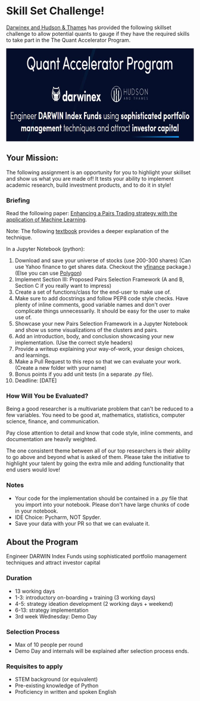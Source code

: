 # Skill Set Challenge!

[Darwinex and Hudson & Thames](https://discover.darwinex.com/en-gb/quant-accelerator-program-with-hudson-thames) has provided the following skillset challenge to allow potential quants to gauge if they have the required skills to take part in the The Quant Accelerator Program.

<div align="center">
  <img src="https://raw.githubusercontent.com/darwinex/quant-accelerator-program/master/Images/quantacc.JPG" height="250"><br>
</div>        

## Your Mission:
The following assignment is an opportunity for you to highlight your skillset and show us what you are made of! It tests your ability to implement academic research, build investment products, and to do it in style!

### Briefing

Read the following paper: [Enhancing a Pairs Trading strategy with the application of Machine Learning](http://premio-vidigal.inesc.pt/pdf/SimaoSarmentoMSc-resumo.pdf).

Note: The following [textbook](https://www.springer.com/gp/book/9783030472504) provides a deeper explanation of the technique.

In a Jupyter Notebook (python):

1. Download and save your universe of stocks (use 200-300 shares) (Can use Yahoo finance to get shares data. Checkout the [yfinance](https://github.com/ranaroussi/yfinance) package.)(Else you can use [Polygon](https://polygon.io/))
1. Implement Section III: Proposed Pairs Selection Framework (A and B, Section C if you really want to impress)
1. Create a set of functions/class for the end-user to make use of.
1. Make sure to add docstrings and follow PEP8 code style checks. Have plenty of inline comments, good variable names and don't over complicate things unnecessarily. It should be easy for the user to make use of.
1. Showcase your new Pairs Selection Framework in a Jupyter Notebook and show us some visualizations of the clusters and pairs.
1. Add an introduction, body, and conclusion showcasing your new implementation. (Use the correct style headers)
1. Provide a writeup explaining your way-of-work, your design choices, and learnings.
1. Make a Pull Request to this repo so that we can evaluate your work. (Create a new folder with your name)
1. Bonus points if you add unit tests (in a separate .py file).
1. Deadline: [DATE]

### How Will You be Evaluated?

Being a good researcher is a multivariate problem that can't be reduced to a few variables. You need to be good at, mathematics, statistics, computer science, finance, and communication.

Pay close attention to detail and know that code style, inline comments, and documentation are heavily weighted.

The one consistent theme between all of our top researchers is their ability to go above and beyond what is asked of them. Please take the initiative to highlight your talent by going the extra mile and adding functionality that end users would love!

### Notes
* Your code for the implementation should be contained in a .py file that you import into your notebook. Please don't have large chunks of code in your notebook.
* IDE Choice: Pycharm, NOT Spyder.
* Save your data with your PR so that we can evaluate it.

## About the Program
Engineer DARWIN Index Funds using sophisticated portfolio management techniques and attract investor capital

### Duration
* 13 working days
* 1-3: introductory on-boarding + training (3 working days)
* 4-5: strategy ideation development (2 working days + weekend)
* 6-13: strategy implementation
* 3rd week Wednesday: Demo Day

### Selection Process 
* Max of 10 people per round
* Demo Day and internals will be explained after selection process ends.

### Requisites to apply
* STEM background (or equivalent)
* Pre-existing knowledge of Python
* Proficiency in written and spoken English
